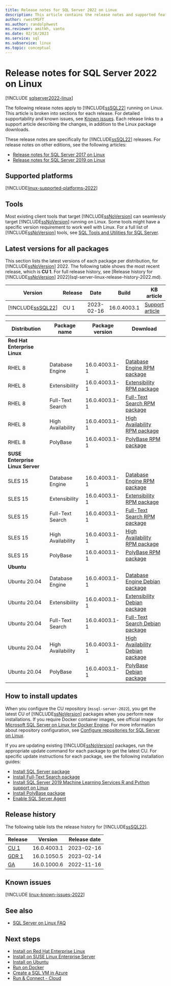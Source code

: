 ```yaml
---
title: Release notes for SQL Server 2022 on Linux
description: This article contains the release notes and supported features for SQL Server 2022 running on Linux. Release notes include the most recent release and several previous releases.
author: rwestMSFT
ms.author: randolphwest
ms.reviewer: amitkh, vanto
ms.date: 02/16/2023
ms.service: sql
ms.subservice: linux
ms.topic: conceptual
---
```

# Release notes for SQL Server 2022 on Linux

[!INCLUDE [sqlserver2022-linux](../includes/applies-to-version/sqlserver2022-linux.md)]

The following release notes apply to [!INCLUDE[ssSQL22](../includes/sssql22-md.md)] running on Linux. This article is broken into sections for each release. For detailed supportability and known issues, see [Known issues](#known-issues). Each release links to a support article describing the changes, in addition to the Linux package downloads.

These release notes are specifically for [!INCLUDE[ssSQL22](../includes/sssql22-md.md)] releases. For release notes on other editions, see the following articles:

- [Release notes for SQL Server 2017 on Linux](sql-server-linux-release-notes-2017.md?view=sql-server-ver14&preserve-view=true)
- [Release notes for SQL Server 2019 on Linux](sql-server-linux-release-notes-2019.md?view=sql-server-ver15&preserve-view=true)

## Supported platforms

[!INCLUDE[linux-supported-platforms-2022](includes/linux-supported-platforms-2022.md)]

## Tools

Most existing client tools that target [!INCLUDE[ssNoVersion](../includes/ssnoversion-md.md)] can seamlessly target [!INCLUDE[ssNoVersion](../includes/ssnoversion-md.md)] running on Linux. Some tools might have a specific version requirement to work well with Linux. For a full list of [!INCLUDE[ssNoVersion](../includes/ssnoversion-md.md)] tools, see [SQL Tools and Utilities for SQL Server](../tools/overview-sql-tools.md).

## Latest versions for all packages

This section lists the latest versions of each package per distribution, for [!INCLUDE[ssNoVersion](../includes/ssnoversion-md.md)] 2022. The following table shows the most recent release, which is **CU 1**. For full release history, see [Release history for [!INCLUDE[ssNoVersion](../includes/ssnoversion-md.md)] 2022](sql-server-linux-release-history-2022.md).

| Version | Release | Date | Build | KB article |
| --- | --- | --- | --- | --- |
| [!INCLUDE[ssSQL22](../includes/sssql22-md.md)] | CU 1 | 2023-02-16 | 16.0.4003.1 | [Support article](/troubleshoot/sql/releases/sqlserver-2022/cumulativeupdate1)|

| Distribution | Package name | Package version | Download |
| --- | --- | --- | --- |
| **Red Hat Enterprise Linux** | | | |
| RHEL 8 | Database Engine | 16.0.4003.1-1 | [Database Engine RPM package](https://packages.microsoft.com/rhel/8/mssql-server-2022/mssql-server-16.0.4003.1-1.x86_64.rpm) |
| RHEL 8 | Extensibility | 16.0.4003.1-1 | [Extensibility RPM package](https://packages.microsoft.com/rhel/8/mssql-server-2022/mssql-server-extensibility-16.0.4003.1-1.x86_64.rpm) |
| RHEL 8 | Full-Text Search | 16.0.4003.1-1 | [Full-Text Search RPM package](https://packages.microsoft.com/rhel/8/mssql-server-2022/mssql-server-fts-16.0.4003.1-1.x86_64.rpm) |
| RHEL 8 | High Availability | 16.0.4003.1-1 | [High Availability RPM package](https://packages.microsoft.com/rhel/8/mssql-server-2022/mssql-server-ha-16.0.4003.1-1.x86_64.rpm) |
| RHEL 8 | PolyBase | 16.0.4003.1-1 | [PolyBase RPM package](https://packages.microsoft.com/rhel/8/mssql-server-2022/mssql-server-polybase-16.0.4003.1-1.x86_64.rpm) |
| **SUSE Enterprise Linux Server** | | | |
| SLES 15 | Database Engine | 16.0.4003.1-1 | [Database Engine RPM package](https://packages.microsoft.com/sles/15/mssql-server-2022/mssql-server-16.0.4003.1-1.x86_64.rpm) |
| SLES 15 | Extensibility | 16.0.4003.1-1 | [Extensibility RPM package](https://packages.microsoft.com/sles/15/mssql-server-2022/mssql-server-extensibility-16.0.4003.1-1.x86_64.rpm) |
| SLES 15 | Full-Text Search | 16.0.4003.1-1 | [Full-Text Search RPM package](https://packages.microsoft.com/sles/15/mssql-server-2022/mssql-server-fts-16.0.4003.1-1.x86_64.rpm) |
| SLES 15 | High Availability | 16.0.4003.1-1 | [High Availability RPM package](https://packages.microsoft.com/sles/15/mssql-server-2022/mssql-server-ha-16.0.4003.1-1.x86_64.rpm) |
| SLES 15 | PolyBase | 16.0.4003.1-1 | [PolyBase RPM package](https://packages.microsoft.com/sles/15/mssql-server-2022/mssql-server-polybase-16.0.4003.1-1.x86_64.rpm) |
| **Ubuntu** | | | |
| Ubuntu 20.04 | Database Engine | 16.0.4003.1-1 | [Database Engine Debian package](https://packages.microsoft.com/ubuntu/20.04/mssql-server-2022/pool/main/m/mssql-server/mssql-server_16.0.4003.1-1_amd64.deb) |
| Ubuntu 20.04 | Extensibility | 16.0.4003.1-1 | [Extensibility Debian package](https://packages.microsoft.com/ubuntu/20.04/mssql-server-2022/pool/main/m/mssql-server-extensibility/mssql-server-extensibility_16.0.4003.1-1_amd64.deb) |
| Ubuntu 20.04 | Full-Text Search | 16.0.4003.1-1 | [Full-Text Search Debian package](https://packages.microsoft.com/ubuntu/20.04/mssql-server-2022/pool/main/m/mssql-server-fts/mssql-server-fts_16.0.4003.1-1_amd64.deb) |
| Ubuntu 20.04 | High Availability | 16.0.4003.1-1 | [High Availability Debian package](https://packages.microsoft.com/ubuntu/20.04/mssql-server-2022/pool/main/m/mssql-server-ha/mssql-server-ha_16.0.4003.1-1_amd64.deb) |
| Ubuntu 20.04 | PolyBase | 16.0.4003.1-1 | [PolyBase Debian package](https://packages.microsoft.com/ubuntu/20.04/mssql-server-2022/pool/main/m/mssql-server-polybase/mssql-server-polybase_16.0.4003.1-1_amd64.deb) |

## <a id="cuinstall"></a> How to install updates

When you configure the CU repository (`mssql-server-2022`), you get the latest CU of [!INCLUDE[ssNoVersion](../includes/ssnoversion-md.md)] packages when you perform new installations. If you require Docker container images, see official images for [Microsoft SQL Server on Linux for Docker Engine](https://hub.docker.com/r/microsoft/mssql-server/). For more information about repository configuration, see [Configure repositories for SQL Server on Linux](sql-server-linux-change-repo.md).

If you are updating existing [!INCLUDE[ssNoVersion](../includes/ssnoversion-md.md)] packages, run the appropriate update command for each package to get the latest CU. For specific update instructions for each package, see the following installation guides:

- [Install SQL Server package](sql-server-linux-setup.md#upgrade)
- [Install Full-Text Search package](sql-server-linux-setup-full-text-search.md)
- [Install SQL Server 2019 Machine Learning Services R and Python support on Linux](sql-server-linux-setup-machine-learning.md)
- [Install PolyBase package](../relational-databases/polybase/polybase-linux-setup.md)
- [Enable SQL Server Agent](sql-server-linux-setup-sql-agent.md)

## Release history

The following table lists the release history for [!INCLUDE[ssSQL22](../includes/sssql22-md.md)].

| Release               | Version       | Release date |
| --------------------- | ------------- | ------------ |
| [CU 1](sql-server-linux-release-history-2022.md#CU1) | 16.0.4003.1   | 2023-02-16   |
| [GDR 1](sql-server-linux-release-history-2022.md#GDR1) | 16.0.1050.5   | 2023-02-14   |
| [GA](sql-server-linux-release-history-2022.md#GA) | 16.0.1000.6   | 2022-11-16   |

## Known issues

[!INCLUDE [linux-known-issues-2022](includes/linux-known-issues-2022.md)]

## See also

- [SQL Server on Linux FAQ](sql-server-linux-faq.yml)

## Next steps

- [Install on Red Hat Enterprise Linux](quickstart-install-connect-red-hat.md)
- [Install on SUSE Linux Enterprise Server](quickstart-install-connect-suse.md)
- [Install on Ubuntu](quickstart-install-connect-ubuntu.md)
- [Run on Docker](quickstart-install-connect-docker.md)
- [Create a SQL VM in Azure](/azure/azure-sql/virtual-machines/linux/sql-vm-create-portal-quickstart)
- [Run & Connect - Cloud](quickstart-install-connect-clouds.md)

